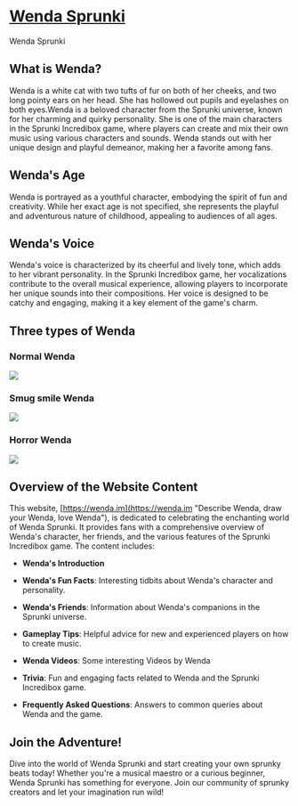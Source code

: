 # [Wenda Sprunki](https://wenda.im "Describe Wenda, draw your Wenda, love Wenda")
Wenda Sprunki

## What is Wenda?

Wenda is a white cat with two tufts of fur on both of her cheeks, and two long pointy ears on her head. She has hollowed out pupils and eyelashes on both eyes.Wenda is a beloved character from the Sprunki universe, known for her charming and quirky personality. She is one of the main characters in the Sprunki Incredibox game, where players can create and mix their own music using various characters and sounds. Wenda stands out with her unique design and playful demeanor, making her a favorite among fans.

## Wenda's Age

Wenda is portrayed as a youthful character, embodying the spirit of fun and creativity. While her exact age is not specified, she represents the playful and adventurous nature of childhood, appealing to audiences of all ages.

## Wenda's Voice

Wenda's voice is characterized by its cheerful and lively tone, which adds to her vibrant personality. In the Sprunki Incredibox game, her vocalizations contribute to the overall musical experience, allowing players to incorporate her unique sounds into their compositions. Her voice is designed to be catchy and engaging, making it a key element of the game's charm.

## Three types of Wenda

### Normal Wenda

![](https://wenda.im/img/WendaNormal.png)

### Smug smile Wenda

![](https://wenda.im/img/WendaNormal.png)

### Horror Wenda

![](https://wenda.im/img/WendaHorror.png)



## Overview of the Website Content

This website, [https://wenda.im](https://wenda.im "Describe Wenda, draw your Wenda, love Wenda"), is dedicated to celebrating the enchanting world of Wenda Sprunki. It provides fans with a comprehensive overview of Wenda's character, her friends, and the various features of the Sprunki Incredibox game. The content includes:

- **Wenda's Introduction**

- **Wenda's Fun Facts**: Interesting tidbits about Wenda's character and personality.

- **Wenda's Friends**: Information about Wenda's companions in the Sprunki universe.

- **Gameplay Tips**: Helpful advice for new and experienced players on how to create music.
- **Wenda Videos**: Some interesting Videos by Wenda

- **Trivia**: Fun and engaging facts related to Wenda and the Sprunki Incredibox game.

- **Frequently Asked Questions**: Answers to common queries about Wenda and the game.

## Join the Adventure!

Dive into the world of Wenda Sprunki and start creating your own sprunky beats today! Whether you're a musical maestro or a curious beginner, Wenda Sprunki has something for everyone. Join our community of sprunky creators and let your imagination run wild!


